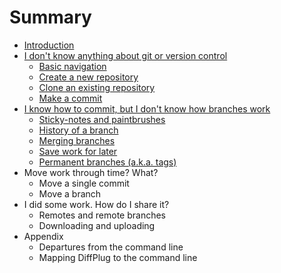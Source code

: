 # Summary

* [Introduction](INTRO.md)
* [I don't know anything about git or version control](DontKnowAnything/README.md)
   * [Basic navigation](DontKnowAnything/BasicNav.md)
   * [Create a new repository](DontKnowAnything/CreateNew.md)
   * [Clone an existing repository](DontKnowAnything/CloneExisting.md)
   * [Make a commit](DontKnowAnything/MakeCommit.md)
* [I know how to commit, but I don't know how branches work](Branches/README.md)
   * [Sticky-notes and paintbrushes](Branches/Branches.md)
   * [History of a branch](Branches/Reflog.md)
   * [Merging branches](Branches/Merging.md)
   * [Save work for later](Branches/SaveForLater.md)
   * [Permanent branches (a.k.a. tags)](Branches/Tags.md)
* Move work through time? What?
   * Move a single commit
   * Move a branch
* I did some work.  How do I share it?
   * Remotes and remote branches
   * Downloading and uploading
* Appendix
   * Departures from the command line
   * Mapping DiffPlug to the command line
